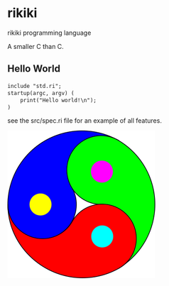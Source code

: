 # rikiki
rikiki programming language


A smaller C than C.


## Hello World
```
include "std.ri";
startup(argc, argv) (
    print("Hello world!\n");
)
```


see the src/spec.ri file for an example of all features.


![yin yang yuan](doc/3.png)

